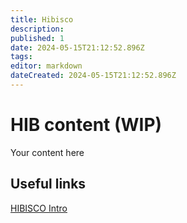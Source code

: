 ```yaml
---
title: Hibisco
description: 
published: 1
date: 2024-05-15T21:12:52.896Z
tags: 
editor: markdown
dateCreated: 2024-05-15T21:12:52.896Z
---
```


# HIB content (WIP)
Your content here

## Useful links

[HIBISCO Intro](/Beamlines/Hibisco/hib_intro.md)